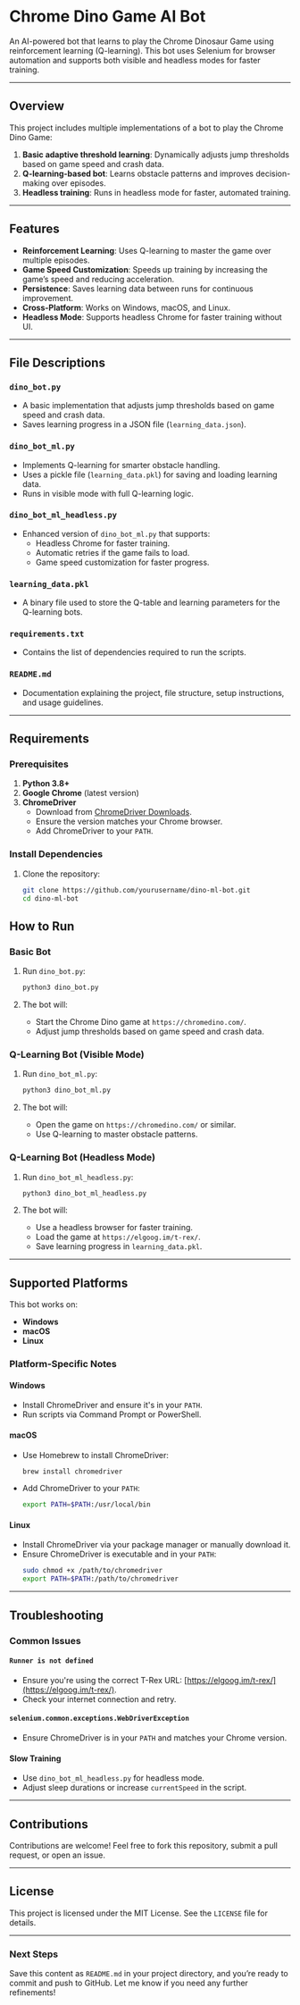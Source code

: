 # Chrome Dino Game AI Bot

An AI-powered bot that learns to play the Chrome Dinosaur Game using reinforcement learning (Q-learning). This bot uses Selenium for browser automation and supports both visible and headless modes for faster training.

---

## Overview

This project includes multiple implementations of a bot to play the Chrome Dino Game:

1. **Basic adaptive threshold learning**: Dynamically adjusts jump thresholds based on game speed and crash data.
2. **Q-learning-based bot**: Learns obstacle patterns and improves decision-making over episodes.
3. **Headless training**: Runs in headless mode for faster, automated training.

---

## Features

- **Reinforcement Learning**: Uses Q-learning to master the game over multiple episodes.
- **Game Speed Customization**: Speeds up training by increasing the game’s speed and reducing acceleration.
- **Persistence**: Saves learning data between runs for continuous improvement.
- **Cross-Platform**: Works on Windows, macOS, and Linux.
- **Headless Mode**: Supports headless Chrome for faster training without UI.

---

## File Descriptions

### **`dino_bot.py`**

- A basic implementation that adjusts jump thresholds based on game speed and crash data.
- Saves learning progress in a JSON file (`learning_data.json`).

### **`dino_bot_ml.py`**

- Implements Q-learning for smarter obstacle handling.
- Uses a pickle file (`learning_data.pkl`) for saving and loading learning data.
- Runs in visible mode with full Q-learning logic.

### **`dino_bot_ml_headless.py`**

- Enhanced version of `dino_bot_ml.py` that supports:
  - Headless Chrome for faster training.
  - Automatic retries if the game fails to load.
  - Game speed customization for faster progress.

### **`learning_data.pkl`**

- A binary file used to store the Q-table and learning parameters for the Q-learning bots.

### **`requirements.txt`**

- Contains the list of dependencies required to run the scripts.

### **`README.md`**

- Documentation explaining the project, file structure, setup instructions, and usage guidelines.

---

## Requirements

### Prerequisites

1. **Python 3.8+**
2. **Google Chrome** (latest version)
3. **ChromeDriver**
   - Download from [ChromeDriver Downloads](https://chromedriver.chromium.org/downloads).
   - Ensure the version matches your Chrome browser.
   - Add ChromeDriver to your `PATH`.

### Install Dependencies

1. Clone the repository:
   ```bash
   git clone https://github.com/yourusername/dino-ml-bot.git
   cd dino-ml-bot
   ```

## How to Run

### **Basic Bot**

1. Run `dino_bot.py`:

   ```bash
   python3 dino_bot.py
   ```

2. The bot will:
   - Start the Chrome Dino game at `https://chromedino.com/`.
   - Adjust jump thresholds based on game speed and crash data.

### **Q-Learning Bot (Visible Mode)**

1. Run `dino_bot_ml.py`:

   ```bash
   python3 dino_bot_ml.py
   ```

2. The bot will:
   - Open the game on `https://chromedino.com/` or similar.
   - Use Q-learning to master obstacle patterns.

### **Q-Learning Bot (Headless Mode)**

1. Run `dino_bot_ml_headless.py`:

   ```bash
   python3 dino_bot_ml_headless.py
   ```

2. The bot will:
   - Use a headless browser for faster training.
   - Load the game at `https://elgoog.im/t-rex/`.
   - Save learning progress in `learning_data.pkl`.

---

## Supported Platforms

This bot works on:

- **Windows**
- **macOS**
- **Linux**

### Platform-Specific Notes

#### Windows

- Install ChromeDriver and ensure it's in your `PATH`.
- Run scripts via Command Prompt or PowerShell.

#### macOS

- Use Homebrew to install ChromeDriver:
  ```bash
  brew install chromedriver
  ```
- Add ChromeDriver to your `PATH`:
  ```bash
  export PATH=$PATH:/usr/local/bin
  ```

#### Linux

- Install ChromeDriver via your package manager or manually download it.
- Ensure ChromeDriver is executable and in your `PATH`:
  ```bash
  sudo chmod +x /path/to/chromedriver
  export PATH=$PATH:/path/to/chromedriver
  ```

---

## Troubleshooting

### Common Issues

#### `Runner is not defined`

- Ensure you're using the correct T-Rex URL: [https://elgoog.im/t-rex/](https://elgoog.im/t-rex/).
- Check your internet connection and retry.

#### `selenium.common.exceptions.WebDriverException`

- Ensure ChromeDriver is in your `PATH` and matches your Chrome version.

#### Slow Training

- Use `dino_bot_ml_headless.py` for headless mode.
- Adjust sleep durations or increase `currentSpeed` in the script.

---

## Contributions

Contributions are welcome! Feel free to fork this repository, submit a pull request, or open an issue.

---

## License

This project is licensed under the MIT License. See the `LICENSE` file for details.

---

### Next Steps

Save this content as `README.md` in your project directory, and you’re ready to commit and push to GitHub. Let me know if you need any further refinements!
